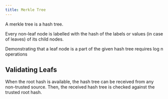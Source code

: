 ```yaml
---
title: Merkle Tree
---
```

A merkle tree is a hash tree.


Every non-leaf node is labelled with the hash of the labels or values (in case of leaves) of its child nodes.

Demonstrating that a leaf node is a part of the given hash tree requires  log n operations



## Validating Leafs
When the root hash is available, the hash tree can be received from any non-trusted source. Then, the received hash tree is checked against the trusted root hash.


